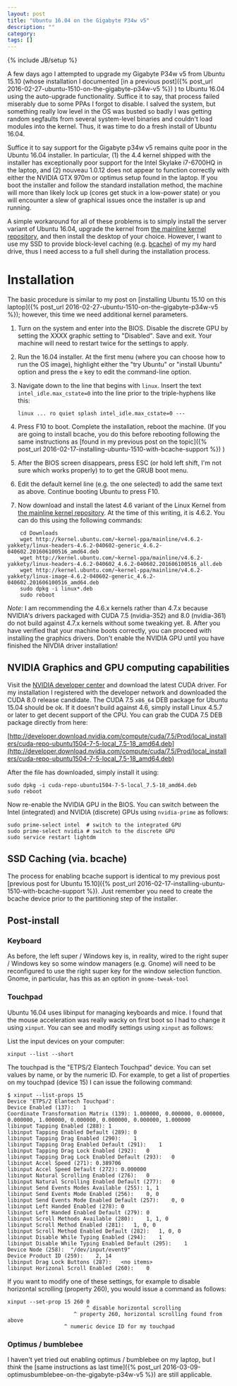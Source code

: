 ```yaml
---
layout: post
title: "Ubuntu 16.04 on the Gigabyte P34w v5"
description: ""
category: 
tags: []
---
```

{% include JB/setup %}

A few days ago I attempted to upgrade my Gigabyte P34w v5 from Ubuntu 15.10
(whose installation I documented
[in a previous post]({% post_url 2016-02-27-ubuntu-1510-on-the-gigabyte-p34w-v5 %})
) to Ubuntu 16.04 using the auto-upgrade functionality. Suffice it to say, that process
failed miserably due to some PPAs I forgot to disable. I salved the system, but something
really low level in the OS was busted so badly I was getting random segfaults from several
system-level binaries and couldn't load modules into the kernel. Thus, it was time to do
a fresh install of Ubuntu 16.04.

Suffice it to say support for the Gigabyte p34w v5 remains quite poor in the Ubuntu 16.04
installer. In particular, (1) the 4.4 kernel shipped with the installer has exceptionally
poor support for the Intel Skylake i7-6700HQ in the laptop, and (2) nouveau 1.0.12 does
not appear to function correctly with either the NVIDIA GTX 970m or optimus setup found
in the laptop. If you boot the installer and follow the standard installation method,
the machine will more than likely lock up (cores get stuck in a low-power state) or
you will encounter a slew of graphical issues once the installer is up and running.

A simple workaround for all of these problems is to simply install the server variant
of Ubuntu 16.04, upgrade the kernel from 
[the mainline kernel repository](http://kernel.ubuntu.com/~kernel-ppa/mainline), and
then install the desktop of your choice. However, I want to use my SSD to provide 
block-level caching (e.g. [bcache](http://kernel.ubuntu.com/~kernel-ppa/mainline)) 
of my my hard drive, thus I need access to a full shell during the installation process.

# Installation

The basic procedure is similar to my post on
[installing Ubuntu 15.10 on this laptop]({% post_url 2016-02-27-ubuntu-1510-on-the-gigabyte-p34w-v5 %}); 
however, this time we need additional kernel parameters.

1. Turn on the system and enter into the BIOS. Disable the discrete GPU by setting the
   XXXX graphic setting to "Disabled". Save and exit. Your machine will need to restart
   twice for the settings to apply.
2. Run the 16.04 installer. At the first menu (where you can choose how 
   to run the OS image), highlight either the "try Ubuntu" or "install Ubuntu"
   option and press the `e` key to edit the command-line option.
3. Navigate down to the line that begins with `linux`. Insert the text
   `intel_idle.max_cstate=0` into the line prior to the triple-hyphens like this:

    ```
    linux ... ro quiet splash intel_idle.max_cstate=0 ---
    ```

4. Press F10 to boot. Complete the installation, reboot the machine.
   (If you are going to install bcache, you do this before rebooting following the same
   instructions as 
   [found in my previous post on the topic]({% post_url 2016-02-17-installing-ubuntu-1510-with-bcache-support %})
   )
5. After the BIOS screen disappears, press ESC (or hold left shift, I'm not sure which
   works properly) to to get the GRUB boot menu.
6. Edit the default kernel line (e.g. the one selected) to add the same text as above.
   Continue booting Ubuntu to press F10.
7. Now download and install the latest 4.6 variant of the Linux Kernel from
   [the mainline kernel repository](http://kernel.ubuntu.com/~kernel-ppa/mainline).
   At the time of this writing, it is 4.6.2. You can do this using the following commands:

~~~~~
    cd Downloads
    wget http://kernel.ubuntu.com/~kernel-ppa/mainline/v4.6.2-yakkety/linux-headers-4.6.2-040602-generic_4.6.2-040602.201606100516_amd64.deb
    wget http://kernel.ubuntu.com/~kernel-ppa/mainline/v4.6.2-yakkety/linux-headers-4.6.2-040602_4.6.2-040602.201606100516_all.deb
    wget http://kernel.ubuntu.com/~kernel-ppa/mainline/v4.6.2-yakkety/linux-image-4.6.2-040602-generic_4.6.2-040602.201606100516_amd64.deb
    sudo dpkg -i linux*.deb
    sudo reboot
~~~~~
  
*Note:* I am recommending the 4.6.x kernels rather than 4.7.x because NVIDIA's drivers packaged
with CUDA 7.5 (nvidia-352) and 8.0 (nvidia-361) do not build against 4.7.x kernels without
some tweaking yet.
8. After you have verified that your machine boots correctly, you can proceed with installing
   the graphics drivers. Don't enable the NVIDIA GPU until you have finished the NIVDIA driver
   installation!

## NVIDIA Graphics and GPU computing capabilities

Visit the [NVIDIA developer center](https://developer.nvidia.com/cuda-downloads)
and download the latest CUDA driver. For my installation I registered with the developer
network and downloaded the CUDA 8.0 release candidate. The CUDA 7.5 `x86_64` DEB package for 
Ubuntu 15.04 should be ok. If it doesn't build against 4.6, simply install Linux 4.5.7 or
later to get decent support of the CPU. You can grab the CUDA 7.5 DEB package directly from here:

[http://developer.download.nvidia.com/compute/cuda/7.5/Prod/local_installers/cuda-repo-ubuntu1504-7-5-local_7.5-18_amd64.deb](http://developer.download.nvidia.com/compute/cuda/7.5/Prod/local_installers/cuda-repo-ubuntu1504-7-5-local_7.5-18_amd64.deb)

After the file has downloaded, simply install it using:

    sudo dpkg -i cuda-repo-ubuntu1504-7-5-local_7.5-18_amd64.deb
    sudo reboot
    
Now re-enable the NVIDIA GPU in the BIOS. You can switch between the Intel (integrated) and NVIDIA
(discrete) GPUs using `nvidia-prime` as follows:

    sudo prime-select intel  # switch to the integrated GPU
    sudo prime-select nvidia # switch to the discrete GPU
    sudo service restart lightdm
    
## SSD Caching (via. bcache)

The process for enabling bcache support is identical to my previous post
[previous post for Ubuntu 15.10]({% post_url 2016-02-17-installing-ubuntu-1510-with-bcache-support %}). 
Just remember you need to create the bcache device prior to the partitioning step of the
installer.

## Post-install

### Keyboard

As before, the left super / Windows key is, in reality, wired to the right super / Windows key
so some window managers (e.g. Gnome) will need to be reconfigured to use the right super
key for the window selection function. Gnome, in particular, has this as an option in
`gnome-tweak-tool`

### Touchpad

Ubuntu 16.04 uses libinput for managing keyboards and mice. I found that the mouse acceleration
was really wacky on first boot so I had to change it using `xinput`. You can see and modify
settings using `xinput` as follows:

List the input devices on your computer:
    
    xinput --list --short

The touchpad is the "ETPS/2 Elantech Touchpad" device. You can set values by name, or
by the numeric ID. For example, to get a list of properties on my touchpad (device 15) I
can issue the following command:
    
    
    $ xinput --list-props 15
    Device 'ETPS/2 Elantech Touchpad':
	Device Enabled (137):	1
	Coordinate Transformation Matrix (139):	1.000000, 0.000000, 0.000000, 0.000000, 1.000000, 0.000000, 0.000000, 0.000000, 1.000000
	libinput Tapping Enabled (288):	1
	libinput Tapping Enabled Default (289):	0
	libinput Tapping Drag Enabled (290):	1
	libinput Tapping Drag Enabled Default (291):	1
	libinput Tapping Drag Lock Enabled (292):	0
	libinput Tapping Drag Lock Enabled Default (293):	0
	libinput Accel Speed (271):	0.389706
	libinput Accel Speed Default (272):	0.000000
	libinput Natural Scrolling Enabled (276):	0
	libinput Natural Scrolling Enabled Default (277):	0
	libinput Send Events Modes Available (255):	1, 1
	libinput Send Events Mode Enabled (256):	0, 0
	libinput Send Events Mode Enabled Default (257):	0, 0
	libinput Left Handed Enabled (278):	0
	libinput Left Handed Enabled Default (279):	0
	libinput Scroll Methods Available (280):	1, 1, 0
	libinput Scroll Method Enabled (281):	1, 0, 0
	libinput Scroll Method Enabled Default (282):	1, 0, 0
	libinput Disable While Typing Enabled (294):	1
	libinput Disable While Typing Enabled Default (295):	1
	Device Node (258):	"/dev/input/event9"
	Device Product ID (259):	2, 14
	libinput Drag Lock Buttons (287):	<no items>
	libinput Horizonal Scroll Enabled (260):	0
    
If you want to modify one of these settings, for example to disable horizontal scrolling
(property 260), you would issue a command as follows:

    xinput --set-prop 15 260 0
                             ^ disable horizontal scrolling
                         ^ property 260, horizontal scrolling found from above
                      ^ numeric device ID for my touchpad

### Optimus / bumblebee

I haven't yet tried out enabling optimus / bumblebee on my laptop, but I *think* the
[same instructions as last time]({% post_url 2016-03-09-optimusbumblebee-on-the-gigabyte-p34w-v5 %})
are still applicable.
